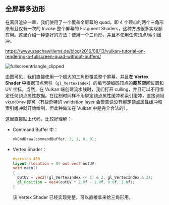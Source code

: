 ## 全屏幕多边形

在离屏渲染一章，我们使用了一个覆盖全屏幕的 quad，即 4 个顶点的两个三角形来有且仅有一次的 Invoke 整个屏幕的 Fragment Shaders，这种方法很多实现都在用。这里介绍一种更好的方法：使用一个三角形，并且不使用任何顶点/索引缓冲。

<https://www.saschawillems.de/blog/2016/08/13/vulkan-tutorial-on-rendering-a-fullscreen-quad-without-buffers/>

![fullscreentriangle_clipped](https://www.saschawillems.de/images/2016-08-13-vulkan-tip-for-rendering-a-fullscreen-quad-without-buffers/fullscreentriangle_clipped.png)

由图可见，我们直接使用一个超大的三角形覆盖整个屏幕，并且**在 Vertex Shader 中**根据顶点索引（`gl_VertexIndex`）的编号硬编码顶点的**裁剪空间**位置和 UV 坐标。当然，在 Vulkan 端创建流水线时，我们打开 culling，并且可以不用绑定任何顶点属性数据。在绘制时同样不用绑定顶点属性缓冲和索引缓冲，直接调用 `vkCmdDraw` 即可（有些奇特的 validation layer 会警告说没有绑定顶点属性缓冲和索引缓冲就开始绘制，但此种做法在 Vulkan 中是完全合法的）。

这里直接贴上代码，比较好理解：

* Command Buffer 中：

  ```c++
  vkCmdDraw(commandBuffer, 3, 1, 0, 0);
  ```

* Vertex Shader：

  ```glsl
  #version 450
  layout (location = 0) out vec2 outUV;
  void main() 
  {
  	outUV = vec2((gl_VertexIndex << 1) & 2, gl_VertexIndex & 2);
  	gl_Position = vec4(outUV * 2.0f - 1.0f, 0.0f, 1.0f);
  }
  ```

  该 Vertex Shader 已经实现完整，可以直接拿来给三角形用。